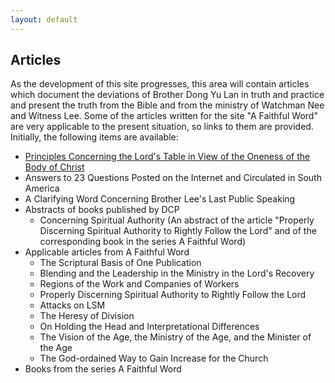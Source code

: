 ```yaml
---
layout: default
---
```


## Articles

As the development of this site progresses, this area will contain articles which document the deviations of Brother Dong Yu Lan in truth and practice and present the truth from the Bible and from the ministry of Watchman Nee and Witness Lee. Some of the articles written for the site "A Faithful Word" are very applicable to the present situation, so links to them are provided. Initially, the following items are available:

* [Principles Concerning the Lord's Table in View of the Oneness of the Body of Christ](/articles/lords-table)
* Answers to 23 Questions Posted on the Internet and Circulated in South America
* A Clarifying Word Concerning Brother Lee's Last Public Speaking
* Abstracts of books published by DCP
    * Concerning Spiritual Authority (An abstract of the article "Properly Discerning Spiritual Authority to Rightly Follow the Lord" and of the corresponding book in the series A Faithful Word)
* Applicable articles from A Faithful Word
    * The Scriptural Basis of One Publication
    * Blending and the Leadership in the Ministry in the Lord's Recovery
    * Regions of the Work and Companies of Workers
    * Properly Discerning Spiritual Authority to Rightly Follow the Lord
    * Attacks on LSM
    * The Heresy of Division
    * On Holding the Head and Interpretational Differences
    * The Vision of the Age, the Ministry of the Age, and the Minister of the Age
    * The God-ordained Way to Gain Increase for the Church
* Books from the series A Faithful Word
